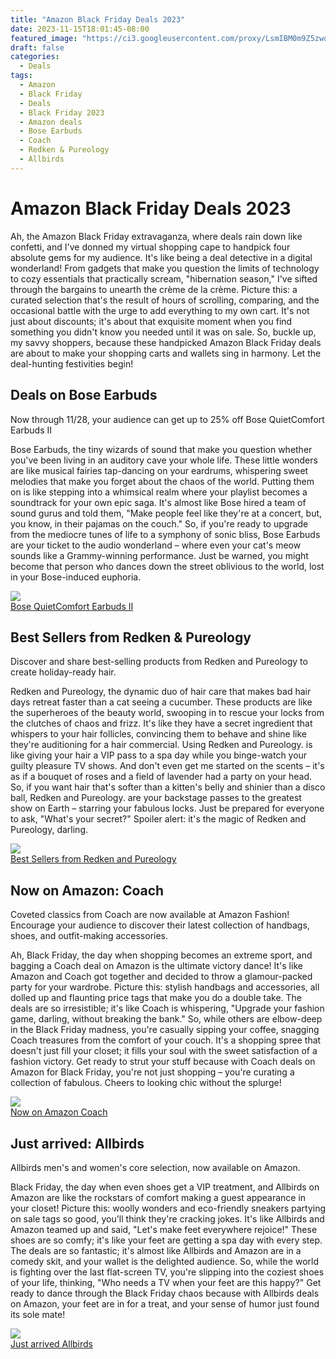 ```yaml
---
title: "Amazon Black Friday Deals 2023"
date: 2023-11-15T18:01:45-08:00
featured_image: "https://ci3.googleusercontent.com/proxy/LsmIBM0m9Z5zwqIKOPfShbP5HibUt_We26aBhYv5_y8-zX_WePOhm1uG2QIDrbZliMvrbfi6Uuf56GdXSw4hPjw1hqAEqLsOqpJQeJ3X-Ix59M8rnWKU_jOXg4wvBHw=s0-d-e1-ft#https://m.media-amazon.com/images/G/01/Associates/Marketing/EM_1115_Bose.png"
draft: false
categories:
  - Deals
tags:
  - Amazon
  - Black Friday
  - Deals
  - Black Friday 2023
  - Amazon deals
  - Bose Earbuds
  - Coach
  - Redken & Pureology
  - Allbirds
---
```


# Amazon Black Friday Deals 2023

Ah, the Amazon Black Friday extravaganza, where deals rain down like confetti, and I've donned my virtual shopping cape to handpick four absolute gems for my audience. It's like being a deal detective in a digital wonderland! From gadgets that make you question the limits of technology to cozy essentials that practically scream, "hibernation season," I've sifted through the bargains to unearth the crème de la crème. Picture this: a curated selection that's the result of hours of scrolling, comparing, and the occasional battle with the urge to add everything to my own cart. It's not just about discounts; it's about that exquisite moment when you find something you didn't know you needed until it was on sale. So, buckle up, my savvy shoppers, because these handpicked Amazon Black Friday deals are about to make your shopping carts and wallets sing in harmony. Let the deal-hunting festivities begin!

## Deals on Bose Earbuds
Now through 11/28, your audience can get up to 25% off Bose QuietComfort Earbuds II

Bose Earbuds, the tiny wizards of sound that make you question whether you've been living in an auditory cave your whole life. These little wonders are like musical fairies tap-dancing on your eardrums, whispering sweet melodies that make you forget about the chaos of the world. Putting them on is like stepping into a whimsical realm where your playlist becomes a soundtrack for your own epic saga. It's almost like Bose hired a team of sound gurus and told them, "Make people feel like they're at a concert, but, you know, in their pajamas on the couch." So, if you're ready to upgrade from the mediocre tunes of life to a symphony of sonic bliss, Bose Earbuds are your ticket to the audio wonderland – where even your cat's meow sounds like a Grammy-winning performance. Just be warned, you might become that person who dances down the street oblivious to the world, lost in your Bose-induced euphoria.

<a target="_blank" href="https://www.amazon.com/deal/72939468?&_encoding=UTF8&tag=didellc02-20&linkCode=ur2&linkId=62bddb64652bf2960aee14e8923a5abb&camp=1789&creative=9325">
<img src="https://ci3.googleusercontent.com/proxy/LsmIBM0m9Z5zwqIKOPfShbP5HibUt_We26aBhYv5_y8-zX_WePOhm1uG2QIDrbZliMvrbfi6Uuf56GdXSw4hPjw1hqAEqLsOqpJQeJ3X-Ix59M8rnWKU_jOXg4wvBHw=s0-d-e1-ft#https://m.media-amazon.com/images/G/01/Associates/Marketing/EM_1115_Bose.png"/>
 <br/>Bose QuietComfort Earbuds II</a>


## Best Sellers from Redken & Pureology
Discover and share best-selling products from Redken and Pureology to create holiday-ready hair.

Redken and Pureology, the dynamic duo of hair care that makes bad hair days retreat faster than a cat seeing a cucumber. These products are like the superheroes of the beauty world, swooping in to rescue your locks from the clutches of chaos and frizz. It's like they have a secret ingredient that whispers to your hair follicles, convincing them to behave and shine like they're auditioning for a hair commercial. Using Redken and Pureology. is like giving your hair a VIP pass to a spa day while you binge-watch your guilty pleasure TV shows. And don't even get me started on the scents – it's as if a bouquet of roses and a field of lavender had a party on your head. So, if you want hair that's softer than a kitten's belly and shinier than a disco ball, Redken and Pureology. are your backstage passes to the greatest show on Earth – starring your fabulous locks. Just be prepared for everyone to ask, "What's your secret?" Spoiler alert: it's the magic of Redken and Pureology, darling.


<a target="_blank" href="https://www.amazon.com/b?node=120333207011&_encoding=UTF8&tag=didellc02-20&linkCode=ur2&linkId=fddbdad3f5bc0a3082324084e088fc74&camp=1789&creative=9325">
<img src="https://ci4.googleusercontent.com/proxy/HAbRtyAJA7209o5LLBlHL_sTSUJdMLGc_FX2WN4Uveo0x4mR3LgOQvKMTgFOlxf0umUFcaR1vS1CuJBso7UMuDMtNOWMeYdLl3KLbn0EquDZ8Zz4J5A_i2Zl8gCBBCtCJeR92ca4nD8fKw=s0-d-e1-ft#https://m.media-amazon.com/images/G/01/Associates/Marketing/EM_1115_RedkenPureology.png"/>
<br/>Best Sellers from Redken and Pureology</a>


## Now on Amazon: Coach
Coveted classics from Coach are now available at Amazon Fashion! Encourage your audience to discover their latest collection of handbags, shoes, and outfit-making accessories.

Ah, Black Friday, the day when shopping becomes an extreme sport, and bagging a Coach deal on Amazon is the ultimate victory dance! It's like Amazon and Coach got together and decided to throw a glamour-packed party for your wardrobe. Picture this: stylish handbags and accessories, all dolled up and flaunting price tags that make you do a double take. The deals are so irresistible; it's like Coach is whispering, "Upgrade your fashion game, darling, without breaking the bank." So, while others are elbow-deep in the Black Friday madness, you're casually sipping your coffee, snagging Coach treasures from the comfort of your couch. It's a shopping spree that doesn't just fill your closet; it fills your soul with the sweet satisfaction of a fashion victory. Get ready to strut your stuff because with Coach deals on Amazon for Black Friday, you're not just shopping – you're curating a collection of fabulous. Cheers to looking chic without the splurge!


<a target="_blank" href="https://www.amazon.com/stores/page/4B275969-0197-4837-ACFB-6BE193491E0B?&_encoding=UTF8&tag=didellc02-20&linkCode=ur2&linkId=87218a74c77af78df5ce94d689de7428&camp=1789&creative=9325">
<img src="https://ci5.googleusercontent.com/proxy/4hNUIWaNTJlgpzkn0z7WrELkHKhoa85JbD00c-nN0STgcqAQX6pRLiOF0a5u1aAljY8-zGxmeCXWjuUkC66LSIxNXypoS9v7uB-VKjPdS6TSJV-PJPeNqSNGnxkuW_je=s0-d-e1-ft#https://m.media-amazon.com/images/G/01/Associates/Marketing/EM_1115_Coach.png"/>
<br/>Now on Amazon Coach</a>

## Just arrived: Allbirds
Allbirds men's and women's core selection, now available on Amazon.‎

Black Friday, the day when even shoes get a VIP treatment, and Allbirds on Amazon are like the rockstars of comfort making a guest appearance in your closet! Picture this: woolly wonders and eco-friendly sneakers partying on sale tags so good, you'll think they're cracking jokes. It's like Allbirds and Amazon teamed up and said, "Let's make feet everywhere rejoice!" These shoes are so comfy; it's like your feet are getting a spa day with every step. The deals are so fantastic; it's almost like Allbirds and Amazon are in a comedy skit, and your wallet is the delighted audience. So, while the world is fighting over the last flat-screen TV, you're slipping into the coziest shoes of your life, thinking, "Who needs a TV when your feet are this happy?" Get ready to dance through the Black Friday chaos because with Allbirds deals on Amazon, your feet are in for a treat, and your sense of humor just found its sole mate!



<a target="_blank" href="https://www.amazon.com/stores/page/D8A07976-15F5-4A52-BA29-7A130C8318A3?&_encoding=UTF8&tag=didellc02-20&linkCode=ur2&linkId=62e182c0eaad2cc35f6d16073b0e5015&camp=1789&creative=9325">
<img src="https://ci4.googleusercontent.com/proxy/K3gzYLXoUcorbOBjOAemOrTXOD4OuNmisdKFGqTHvz7ld8Nt6UNiPaUuUVEm6LXJ_fhx4laAMDQPCQBxwV1M7pWuU7k7yNVgW4C9W-v0wQTfYchIcbsgEOaGewWIc8qJQ6Br=s0-d-e1-ft#https://m.media-amazon.com/images/G/01/Associates/Marketing/AllBirds_EM_1115.png"/>
<br/>Just arrived Allbirds</a> 
